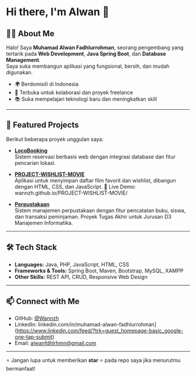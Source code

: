 # Hi there, I'm Alwan 👋

## 🧑‍💻 About Me
Halo! Saya **Muhamad Alwan Fadhlurrohman**, seorang pengembang yang tertarik pada **Web Development**, **Java Spring Boot**, dan **Database Management**.  
Saya suka membangun aplikasi yang fungsional, bersih, dan mudah digunakan.

- 🌍 Berdomisili di Indonesia  
- 💼 Terbuka untuk kolaborasi dan proyek freelance  
- 📚 Suka mempelajari teknologi baru dan meningkatkan skill

---

## 🚀 Featured Projects
Berikut beberapa proyek unggulan saya:

- **[LocoBooking](https://github.com/Wannzh/LocoBooking)**  
  Sistem reservasi berbasis web dengan integrasi database dan fitur pencarian lokasi.

- **[PROJECT-WISHLIST-MOVIE](https://github.com/Wannzh/PROJECT-WISHLIST-MOVIE)**  
  Aplikasi untuk menyimpan daftar film favorit dan wishlist, dibangun dengan HTML, CSS, dan JavaScript.
  🔗 Live Demo: wannzh.github.io/PROJECT-WISHLIST-MOVIE/

- **[Perpustakaan](https://github.com/Wannzh/Perpustakaan)**  
  Sistem manajemen perpustakaan dengan fitur pencatatan buku, siswa, dan transaksi peminjaman.
  Proyek Tugas Akhir untuk Jurusan D3 Manajemen Informatika.

---

## 🛠 Tech Stack
- **Languages:** Java, PHP, JavaScript, HTML, CSS  
- **Frameworks & Tools:** Spring Boot, Maven, Bootstrap, MySQL, XAMPP  
- **Other Skills:** REST API, CRUD, Responsive Web Design

---

## 📫 Connect with Me
- GitHub: [@Wannzh](https://github.com/Wannzh)  
- LinkedIn: linkedin.com/in/muhamad-alwan-fadhlurrohman](https://www.linkedin.com/feed/?trk=guest_homepage-basic_google-one-tap-submit)  
- Email: alwanfdhlrhmn@gmail.com

---

⭐ Jangan lupa untuk memberikan **star** ⭐ pada repo saya jika menurutmu bermanfaat!
